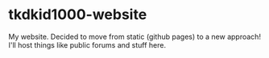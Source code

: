 # tkdkid1000-website
My website. Decided to move from static (github pages) to a new approach!
I'll host things like public forums and stuff here.